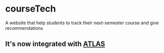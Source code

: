 # courseTech
A website that help students to track their next-semester course and give recommendations


## It's now integrated with [ATLAS](https://atlas.ai.umich.edu/)

